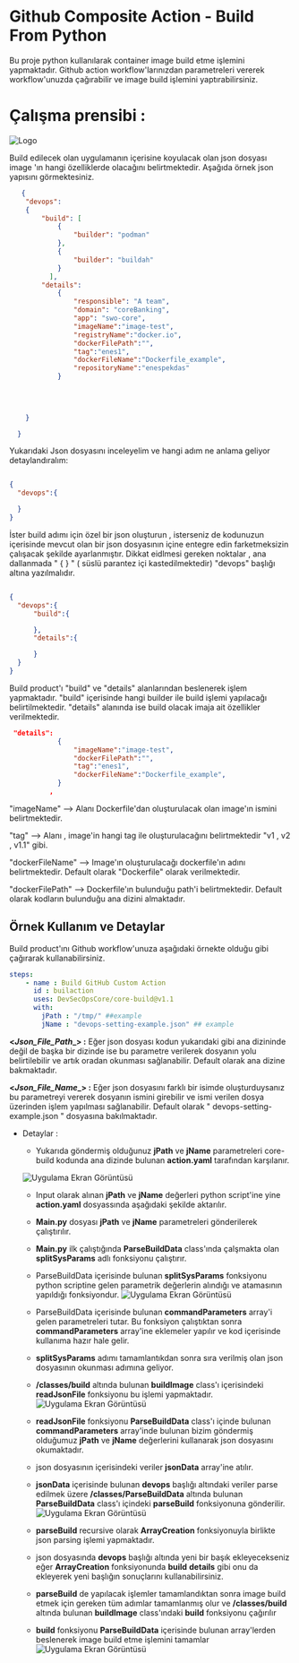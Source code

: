 
# Github Composite Action -  Build From Python 


Bu proje python kullanılarak container image build etme işlemini yapmaktadır. 
Github action workflow'larınızdan parametreleri vererek workflow'unuzda çağırabilir ve image build işlemini yaptırabilirsiniz.


# Çalışma prensibi : 
![Logo](https://user-images.githubusercontent.com/38957716/154684078-d8350610-6c86-4872-bf86-83784a91122b.png)

Build edilecek olan uygulamanın içerisine koyulacak olan json dosyası image 'ın hangi özelliklerde 
olacağını belirtmektedir. Aşağıda örnek json yapısını görmektesiniz. 

```json
   {
    "devops":
    {
        "build": [
            {
                "builder": "podman"
            },
            {
                "builder": "buildah"
            }
          ],
        "details":
            {
                "responsible": "A team",
                "domain": "coreBanking",
                "app": "swo-core",
                "imageName":"image-test",
                "registryName":"docker.io",
                "dockerFilePath":"",
                "tag":"enes1",
                "dockerFileName":"Dockerfile_example",
                "repositoryName":"enespekdas"
            }
          
      
      

    }

  }
```

Yukarıdaki Json dosyasını inceleyelim ve hangi adım ne anlama geliyor detaylandıralım:

```json

{
  "devops":{

  }
}
```
İster build adımı için özel bir json oluşturun , isterseniz de kodunuzun içerisinde mevcut olan bir json dosyasının içine entegre edin farketmeksizin çalışacak şekilde ayarlanmıştır.
Dikkat eidlmesi gereken noktalar , ana dallanmada " { } " ( süslü parantez içi kastedilmektedir) "devops" başlığı altına yazılmalıdır.


```json

{
  "devops":{
      "build":{

      },
      "details":{

      }
  }
}
```
Build product'ı "build" ve "details" alanlarından beslenerek işlem yapmaktadır. 
"build" içerisinde hangi builder ile build işlemi yapılacağı belirtilmektedir. 
"details" alanında ise build olacak imaja ait özellikler verilmektedir. 

```json
 "details":
            {
                "imageName":"image-test",
                "dockerFilePath":"",
                "tag":"enes1",
                "dockerFileName":"Dockerfile_example",
            }
          ,
```

"imageName" --> Alanı Dockerfile'dan oluşturulacak olan image'ın ismini belirtmektedir.

"tag" --> Alanı , image'in hangi tag ile oluşturulacağını belirtmektedir "v1 , v2 , v1.1" gibi.

"dockerFileName" --> Image'ın oluşturulacağı dockerfile'ın adını belirtmektedir. Default olarak "Dockerfile" olarak verilmektedir.

"dockerFilePath" --> Dockerfile'ın bulunduğu path'i belirtmektedir. Default olarak kodların bulunduğu ana dizini almaktadır.



## Örnek Kullanım ve Detaylar 

Build product'ını Github workflow'unuza aşağıdaki örnekte olduğu gibi çağırarak kullanabilirsiniz. 

``` yaml
steps:
    - name : Build GitHub Custom Action 
      id : builaction
      uses: DevSecOpsCore/core-build@v1.1
      with:
        jPath : "/tmp/" ##example
        jName : "devops-setting-example.json" ## example

```

**<_Json_File_Path__> :** Eğer json dosyası kodun yukarıdaki gibi ana dizininde değil de başka bir dizinde ise bu parametre verilerek dosyanın yolu belirtilebilir ve artık oradan okunması sağlanabilir. Default olarak ana dizine bakmaktadır.

**<_Json_File_Name__> :** Eğer json dosyasını farklı bir isimde oluşturduysanız bu parametreyi vererek dosyanın ismini girebilir ve ismi verilen dosya üzerinden işlem yapılması sağlanabilir. Default olarak " devops-setting-example.json " dosyasına bakılmaktadır.



- Detaylar : 
  - Yukarıda göndermiş olduğunuz **jPath** ve **jName** parametreleri core-build kodunda ana dizinde bulunan **action.yaml** tarafından karşılanır.
  
   ![Uygulama Ekran Görüntüsü](      https://user-images.githubusercontent.com/38957716/154930083-c0208f98-105d-44a0-9347-47937c4e26c7.png)

  -   Input olarak alınan **jPath** ve **jName** değerleri python script'ine yine **action.yaml** dosyassında aşağıdaki şekilde aktarılır.


  - **Main.py** dosyası **jPath** ve **jName** parametreleri gönderilerek çalıştırılır.
  
  - **Main.py** ilk çalıştığında **ParseBuildData** class'ında çalşmakta olan **splitSysParams** adlı fonksiyonu çalıştırır.
  
  - ParseBuildData içerisinde bulunan **splitSysParams** fonksiyonu python scriptine gelen parametrik değerlerin alındığı ve atamasının yapıldığı fonksiyondur. 
    ![Uygulama Ekran Görüntüsü](    https://user-images.githubusercontent.com/38957716/154931800-590ea8ea-b4e7-4955-b030-4c20f6574565.png)
  
  - ParseBuildData içerisinde bulunan **commandParameters** array'i gelen parametreleri tutar. Bu fonksiyon çalıştıktan sonra **commandParameters** array'ine eklemeler yapılır ve kod içerisinde kullanıma hazır hale gelir.


  - **splitSysParams** adımı tamamlantıkdan sonra sıra verilmiş olan json dosyasının okunması adımına geliyor.

  - **/classes/build** altında bulunan **buildImage** class'ı içerisindeki **readJsonFile** fonksiyonu bu işlemi yapmaktadır.
    ![Uygulama Ekran Görüntüsü](  https://user-images.githubusercontent.com/38957716/154934055-02de62df-2c39-4e97-84c8-0ded6e94f1b0.png)

  - **readJsonFile** fonksiyonu **ParseBuildData** class'ı içinde bulunan **commandParameters** array'inde bulunan bizim göndermiş olduğumuz **jPath** ve **jName** değerlerini kullanarak json dosyasını okumaktadır.
  - json dosyasının içerisindeki veriler **jsonData** array'ine atılır.

  - **jsonData** içerisinde bulunan **devops** başlığı altındaki veriler parse edilmek üzere **/classes/ParseBuildData** altında bulunan **ParseBuildData** class'ı içindeki **parseBuild** fonksiyonuna gönderilir.
    ![Uygulama Ekran Görüntüsü](  https://user-images.githubusercontent.com/38957716/154936171-6bd83414-2eda-46b5-97f0-e39f105d29e6.png)

  - **parseBuild** recursive olarak **ArrayCreation** fonksiyonuyla birlikte json parsing işlemi yapmaktadır. 
  - json dosyasında **devops** başlığı altında yeni bir başık ekleyecekseniz eğer **ArrayCreation** fonksiyonunda **build** **details** gibi onu da ekleyerek yeni başlığın sonuçlarını kullanabilirsiniz.

  - **parseBuild** de yapılacak işlemler tamamlandıktan sonra image build etmek için gereken tüm adımlar tamamlanmış olur ve  **/classes/build** altında bulunan **buildImage** class'ındaki **build** fonksiyonu çağırılır

  - **build** fonksiyonu **ParseBuildData** içerisinde bulunan array'lerden beslenerek image build etme işlemini tamamlar
    ![Uygulama Ekran Görüntüsü](  https://user-images.githubusercontent.com/38957716/154937802-20b46e38-a441-4e7b-be6f-51e81502df7b.png)

